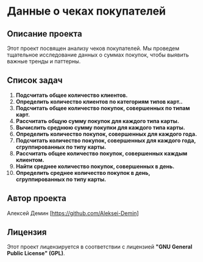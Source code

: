 # Данные о чеках покупателей

## Описание проекта
Этот проект посвящен анализу чеков покупателей. Мы проведем тщательное исследование данных о суммах покупок, чтобы выявить важные тренды и паттерны.

## Список задач
1. **Подсчитать общее количество клиентов.**
2. **Определить количество клиентов по категориям типов карт..**
3. **Подсчитать общее количество покупок, совершенных по типам карт.**
4. **Рассчитать общую сумму покупок для каждого типа карты.**
5. **Вычислить среднюю сумму покупки для каждого типа карты.**
6. **Определить количество покупок, совершенных для каждого года.**
7. **Подсчитать количество покупок, совершенных для каждого года, сгруппированных по типу карты.**
8. **Рассчитать общее количество покупок, совершенных каждым клиентом.**
9. **Найти среднее количество покупок, совершенных в день.**
10. **Определить среднее количество покупок в день, сгруппированных по типу карты.**

## Автор проекта
Алексей Демин [https://github.com/Aleksei-Demin]

## Лицензия
Этот проект лицензируется в соответствии с лицензией **"GNU General Public License" (GPL)**.